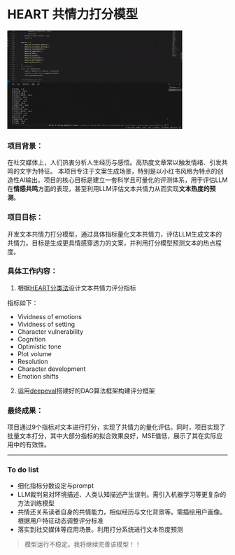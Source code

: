 # HEART 共情力打分模型
![模型演示](https://github.com/Rinnnnzy/HEART_Empathy_score/blob/main/%E8%AF%84%E5%88%86%E6%BC%94%E7%A4%BA.gif)

### 项目背景：

在社交媒体上，人们热衷分析人生经历与感悟。高热度文章常以触发情绪、引发共鸣的文字为特征。
本项目专注于文案生成场景，特别是以小红书风格为特点的创造性AI输出。项目的核心目标是建立一套科学且可量化的评测体系，用于评估LLM在**情感共鸣**方面的表现，甚至利用LLM评估文本共情力从而实现**文本热度的预测**。


### 项目目标：

开发文本共情力打分模型，通过具体指标量化文本共情力，评估LLM生成文本的共情力。目标是生成更具情感穿透力的文案，并利用打分模型预测文本的热点程度。


### 具体工作内容：

1. 根据[HEART分类法](https://arxiv.org/abs/2405.17633)设计文本共情力评分指标

  指标如下：
- Vividness of emotions
- Vividness of setting
- Character vulnerability
- Cognition
- Optimistic tone
- Plot volume
- Resolution
- Character development
- Emotion shifts

2. 运用[deepeval](https://github.com/confident-ai/deepeval)搭建好的DAG算法框架构建评分框架


### 最终成果：
项目通过9个指标对文本进行打分，实现了共情力的量化评估。同时，项目实现了批量文本打分，其中大部分指标的拟合效果良好，MSE值低，展示了其在实际应用中的有效性。

---
### To do list
- 细化指标分数设定与prompt
- LLM裁判易对环境描述、人类认知描述产生误判。需引入机器学习等更复杂的方法训练模型
- 共情还关系读者自身的共情能力，相似经历与文化背景等。需描绘用户画像。根据用户特征动态调整评分标准
- 落实到社交媒体等应用场景。利用打分系统进行文本热度预测


>模型运行不稳定。我将继续完善该模型！！
